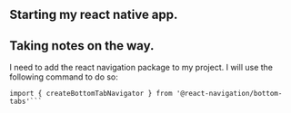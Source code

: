## Starting my react native app.

## Taking notes on the way.

I need to add the react navigation package to my project. I will use the following command to do so:

````npm install @react-navigation/bottom-tabs
import { createBottomTabNavigator } from '@react-navigation/bottom-tabs'```

````
